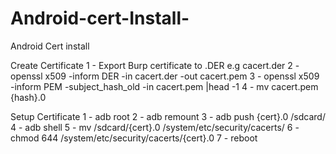 # Android-cert-Install-
Android Cert install 


Create Certificate
1 - Export Burp certificate to .DER e.g cacert.der
2 - openssl x509 -inform DER -in cacert.der -out cacert.pem
3 - openssl x509 -inform PEM -subject_hash_old -in cacert.pem |head -1
4 - mv cacert.pem {hash}.0

Setup Certificate
1 - adb root
2 - adb remount
3 - adb push {cert}.0 /sdcard/
4 - adb shell
5 - mv /sdcard/{cert}.0 /system/etc/security/cacerts/
6 - chmod 644 /system/etc/security/cacerts/{cert}.0
7 - reboot
